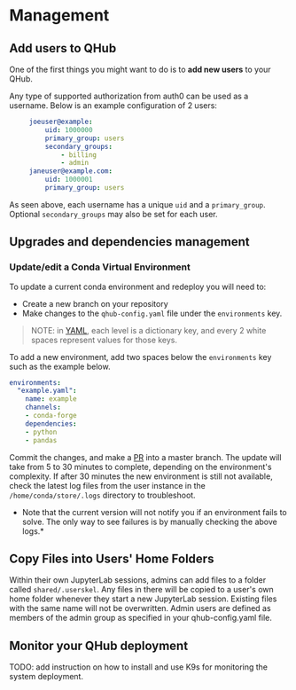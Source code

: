 # Management

## Add users to QHub

One of the first things you might want to do is to **add new users**
to your QHub.

Any type of supported authorization from auth0 can be used as a
username. Below is an example configuration of 2 users:

```yaml
     joeuser@example:
         uid: 1000000
         primary_group: users
         secondary_groups:
             - billing
             - admin
     janeuser@example.com:
         uid: 1000001
         primary_group: users
```

As seen above, each username has a unique `uid` and a `primary_group`.
Optional `secondary_groups` may also be set for each user.

## Upgrades and dependencies management

### Update/edit a Conda Virtual Environment

To update a current conda environment and redeploy you will need to:
* Create a new branch on your repository
* Make changes to the `qhub-config.yaml` file under the `environments` key.
> NOTE: in [YAML](https://yaml.org/spec/1.2/spec.html#mapping//),
  each level is a dictionary key, and every 2 white spaces represent values for those keys.
  
To add a new environment, add two spaces below the `environments` key such as the example below.
```yaml
environments:
  "example.yaml":
    name: example
    channels:
    - conda-forge
    dependencies:
    - python
    - pandas
```

Commit the changes, and make a
[PR](https://docs.github.com/en/github/collaborating-with-issues-and-pull-requests/creating-a-pull-request)
into a master branch. The update will take from 5 to 30 minutes to
complete, depending on the environment's complexity.  If after 30
minutes the new environment is still not available, check the latest
log files from the user instance in the `/home/conda/store/.logs`
directory to troubleshoot.

* Note that the current version will not notify you if an environment fails to solve. The only way to see failures is by manually checking the above logs.*

## Copy Files into Users' Home Folders

Within their own JupyterLab sessions, admins can add files to a folder
called `shared/.userskel`. Any files in there will be copied to a
user's own home folder whenever they start a new JupyterLab
session. Existing files with the same name will not be
overwritten. Admin users are defined as members of the admin group as
specified in your qhub-config.yaml file.

## Monitor your QHub deployment

TODO: add instruction on how to install and use K9s for monitoring the
system deployment.
